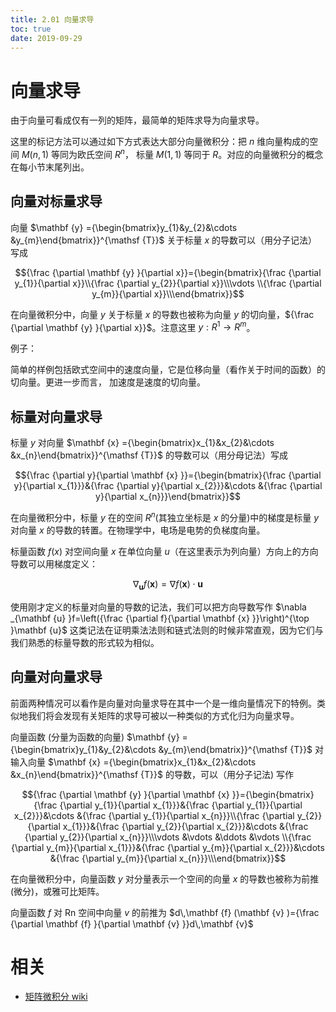 ```yaml
---
title: 2.01 向量求导
toc: true
date: 2019-09-29
---
```

# 向量求导

由于向量可看成仅有一列的矩阵，最简单的矩阵求导为向量求导。

这里的标记方法可以通过如下方式表达大部分向量微积分：把 $n$ 维向量构成的空间 $M(n,1)$ 等同为欧氏空间 $R^n$， 标量 $M(1,1)$ 等同于 $R$。对应的向量微积分的概念在每小节末尾列出。

## 向量对标量求导

向量 $\mathbf {y} ={\begin{bmatrix}y_{1}&y_{2}&\cdots &y_{m}\end{bmatrix}}^{\mathsf {T}}$ 关于标量 $x$ 的导数可以（用分子记法）写成

$${\frac {\partial \mathbf {y} }{\partial x}}={\begin{bmatrix}{\frac {\partial y_{1}}{\partial x}}\\{\frac {\partial y_{2}}{\partial x}}\\\vdots \\{\frac {\partial y_{m}}{\partial x}}\\\end{bmatrix}}$$

在向量微积分中，向量 $y$ 关于标量 $x$ 的导数也被称为向量 $y$ 的切向量，${\frac {\partial \mathbf {y} }{\partial x}}$。注意这里 $y: R^1 \rightarrow R^m$。

例子：

简单的样例包括欧式空间中的速度向量，它是位移向量（看作关于时间的函数）的切向量。更进一步而言， 加速度是速度的切向量。

## 标量对向量求导


标量 $y$ 对向量 $\mathbf {x} ={\begin{bmatrix}x_{1}&x_{2}&\cdots &x_{n}\end{bmatrix}}^{\mathsf {T}}$ 的导数可以（用分母记法）写成

$${\frac {\partial y}{\partial \mathbf {x} }}={\begin{bmatrix}{\frac {\partial y}{\partial x_{1}}}&{\frac {\partial y}{\partial x_{2}}}&\cdots &{\frac {\partial y}{\partial x_{n}}}\end{bmatrix}}$$

在向量微积分中，标量 $y$ 在的空间 $R^n$(其独立坐标是 $x$ 的分量)中的梯度是标量 $y$ 对向量 $x$ 的导数的转置。在物理学中，电场是电势的负梯度向量。

标量函数 $f(x)$ 对空间向量 $x$ 在单位向量 $u$（在这里表示为列向量）方向上的方向导数可以用梯度定义：

$$\nabla _{\mathbf {u} }{f}(\mathbf {x} )=\nabla f(\mathbf {x} )\cdot \mathbf {u}$$

使用刚才定义的标量对向量的导数的记法，我们可以把方向导数写作 $\nabla _{\mathbf {u} }f=\left({\frac {\partial f}{\partial \mathbf {x} }}\right)^{\top }\mathbf {u}$ 这类记法在证明乘法法则和链式法则的时候非常直观，因为它们与我们熟悉的标量导数的形式较为相似。

## 向量对向量求导

前面两种情况可以看作是向量对向量求导在其中一个是一维向量情况下的特例。类似地我们将会发现有关矩阵的求导可被以一种类似的方式化归为向量求导。

向量函数 (分量为函数的向量) $\mathbf {y} ={\begin{bmatrix}y_{1}&y_{2}&\cdots &y_{m}\end{bmatrix}}^{\mathsf {T}}$ 对输入向量 $\mathbf {x} ={\begin{bmatrix}x_{1}&x_{2}&\cdots &x_{n}\end{bmatrix}}^{\mathsf {T}}$ 的导数，可以（用分子记法) 写作

$${\frac {\partial \mathbf {y} }{\partial \mathbf {x} }}={\begin{bmatrix}{\frac {\partial y_{1}}{\partial x_{1}}}&{\frac {\partial y_{1}}{\partial x_{2}}}&\cdots &{\frac {\partial y_{1}}{\partial x_{n}}}\\{\frac {\partial y_{2}}{\partial x_{1}}}&{\frac {\partial y_{2}}{\partial x_{2}}}&\cdots &{\frac {\partial y_{2}}{\partial x_{n}}}\\\vdots &\vdots &\ddots &\vdots \\{\frac {\partial y_{m}}{\partial x_{1}}}&{\frac {\partial y_{m}}{\partial x_{2}}}&\cdots &{\frac {\partial y_{m}}{\partial x_{n}}}\\\end{bmatrix}}$$

在向量微积分中，向量函数 $y$ 对分量表示一个空间的向量 $x$ 的导数也被称为前推 (微分)，或雅可比矩阵。

向量函数 $f$ 对 Rn 空间中向量 $v$ 的前推为 $d\,\mathbf {f} (\mathbf {v} )={\frac {\partial \mathbf {f} }{\partial \mathbf {v} }}d\,\mathbf {v}$



# 相关

- [矩阵微积分 wiki](https://zh.wikipedia.org/wiki/%E7%9F%A9%E9%98%B5%E5%BE%AE%E7%A7%AF%E5%88%86)
